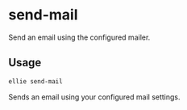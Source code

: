 # send-mail

Send an email using the configured mailer.

## Usage
```sh
ellie send-mail
```

Sends an email using your configured mail settings. 
